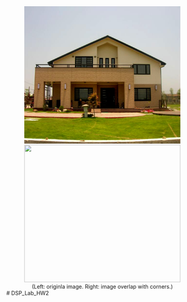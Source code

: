 <center>
<img src="./data/Im.jpg" width="410" height="361">
<img src="./data/corner.jpg" width="410" height="361">
<br>
(Left: originla image. Right: image overlap with corners.)
</center>
# DSP_Lab_HW2
